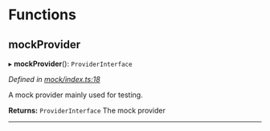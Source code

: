 

# Functions

<a id="mockprovider"></a>

##  mockProvider

▸ **mockProvider**(): `ProviderInterface`

*Defined in [mock/index.ts:18](https://github.com/polkadot-js/api/blob/5207285/packages/rpc-provider/src/mock/index.ts#L18)*

A mock provider mainly used for testing.

**Returns:** `ProviderInterface`
The mock provider

___

